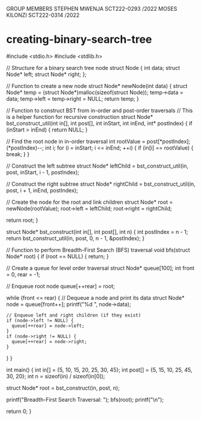    GROUP MEMBERS 
STEPHEN MWENJA SCT222-0293 /2022
MOSES KILONZI  SCT222-0314 /2022


# creating-binary-search-tree
#include <stdio.h>
#include <stdlib.h>

// Structure for a binary search tree node
struct Node {
  int data;
  struct Node* left;
  struct Node* right;
};

// Function to create a new node
struct Node* newNode(int data) {
  struct Node* temp = (struct Node*)malloc(sizeof(struct Node));
  temp->data = data;
  temp->left = temp->right = NULL;
  return temp;
}

// Function to construct BST from in-order and post-order traversals
// This is a helper function for recursive construction
struct Node* bst_construct_util(int in[], int post[], int inStart, int inEnd, int* postIndex) {
  if (inStart > inEnd) {
    return NULL;
  }

  // Find the root node in in-order traversal
  int rootValue = post[*postIndex];
  (*postIndex)--;
  int i;
  for (i = inStart; i <= inEnd; ++i) {
    if (in[i] == rootValue) {
      break;
    }
  }

  // Construct the left subtree
  struct Node* leftChild = bst_construct_util(in, post, inStart, i - 1, postIndex);

  // Construct the right subtree
  struct Node* rightChild = bst_construct_util(in, post, i + 1, inEnd, postIndex);

  // Create the node for the root and link children
  struct Node* root = newNode(rootValue);
  root->left = leftChild;
  root->right = rightChild;

  return root;
}

struct Node* bst_construct(int in[], int post[], int n) {
  int postIndex = n - 1;
  return bst_construct_util(in, post, 0, n - 1, &postIndex);
}

// Function to perform Breadth-First Search (BFS) traversal
void bfs(struct Node* root) {
  if (root == NULL) {
    return;
  }

  // Create a queue for level order traversal
  struct Node* queue[100];
  int front = 0, rear = -1;

  // Enqueue root node
  queue[++rear] = root;

  while (front <= rear) {
    // Dequeue a node and print its data
    struct Node* node = queue[front++];
    printf("%d ", node->data);

    // Enqueue left and right children (if they exist)
    if (node->left != NULL) {
      queue[++rear] = node->left;
    }
    if (node->right != NULL) {
      queue[++rear] = node->right;
    }
  }
}

int main() {
  int in[] = {5, 10, 15, 20, 25, 30, 45};
  int post[] = {5, 15, 10, 25, 45, 30, 20};
  int n = sizeof(in) / sizeof(in[0]);

  struct Node* root = bst_construct(in, post, n);

  printf("Breadth-First Search Traversal: ");
  bfs(root);
  printf("\n");

  return 0;
}
